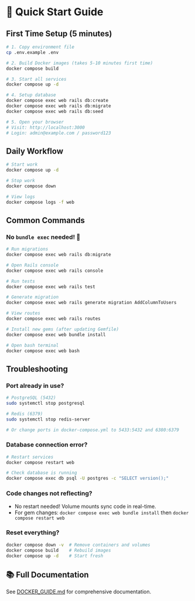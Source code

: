 # 🚀 Quick Start Guide

## First Time Setup (5 minutes)

```bash
# 1. Copy environment file
cp .env.example .env

# 2. Build Docker images (takes 5-10 minutes first time)
docker compose build

# 3. Start all services
docker compose up -d

# 4. Setup database
docker compose exec web rails db:create
docker compose exec web rails db:migrate
docker compose exec web rails db:seed

# 5. Open your browser
# Visit: http://localhost:3000
# Login: admin@example.com / password123
```

## Daily Workflow

```bash
# Start work
docker compose up -d

# Stop work
docker compose down

# View logs
docker compose logs -f web
```

## Common Commands

### No `bundle exec` needed! 🎉

```bash
# Run migrations
docker compose exec web rails db:migrate

# Open Rails console
docker compose exec web rails console

# Run tests
docker compose exec web rails test

# Generate migration
docker compose exec web rails generate migration AddColumnToUsers

# View routes
docker compose exec web rails routes

# Install new gems (after updating Gemfile)
docker compose exec web bundle install

# Open bash terminal
docker compose exec web bash
```

## Troubleshooting

### Port already in use?

```bash
# PostgreSQL (5432)
sudo systemctl stop postgresql

# Redis (6379)
sudo systemctl stop redis-server

# Or change ports in docker-compose.yml to 5433:5432 and 6380:6379
```

### Database connection error?

```bash
# Restart services
docker compose restart web

# Check database is running
docker compose exec db psql -U postgres -c "SELECT version();"
```

### Code changes not reflecting?

- No restart needed! Volume mounts sync code in real-time.
- For gem changes: `docker compose exec web bundle install` then `docker compose restart web`

### Reset everything?

```bash
docker compose down -v  # Remove containers and volumes
docker compose build    # Rebuild images
docker compose up -d    # Start fresh
```

## 📚 Full Documentation

See [DOCKER_GUIDE.md](./DOCKER_GUIDE.md) for comprehensive documentation.
